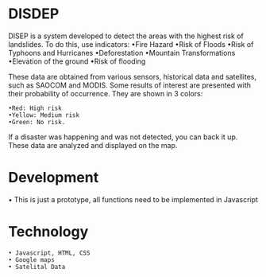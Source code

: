 # DISDEP

DISEP is a system developed to detect the areas with the highest risk of landslides. To do this, use indicators:
	•Fire Hazard
	•Risk of Floods
	•Risk of Typhoons and Hurricanes
	•Deforestation
	•Mountain Transformations
	•Elevation of the ground
	•Risk of flooding

These data are obtained from various sensors, historical data and satellites, such as SAOCOM and MODIS. Some results of interest are presented with their probability of occurrence. They are shown in 3 colors:

	•Red: High risk
	•Yellow: Medium risk
	•Green: No risk.

If a disaster was happening and was not detected, you can back it up. These data are analyzed and displayed on the map.

# Development

• This is just a prototype, all functions need to be implemented in Javascript

# Technology

	• Javascript, HTML, CSS
	• Google maps
	• Satelital Data